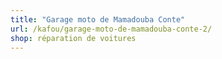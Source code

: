```yaml
---
title: "Garage moto de Mamadouba Conte"
url: /kafou/garage-moto-de-mamadouba-conte-2/
shop: réparation de voitures
---
```

